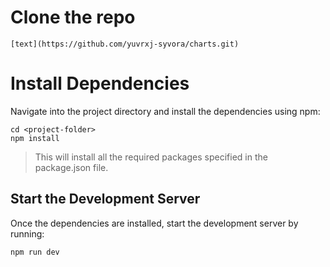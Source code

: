 # Clone the repo
```
[text](https://github.com/yuvrxj-syvora/charts.git)
```

# Install Dependencies
Navigate into the project directory and install the dependencies using npm:
```
cd <project-folder>
npm install
```

> This will install all the required packages specified in the package.json file.

## Start the Development Server
Once the dependencies are installed, start the development server by running:

```
npm run dev
```